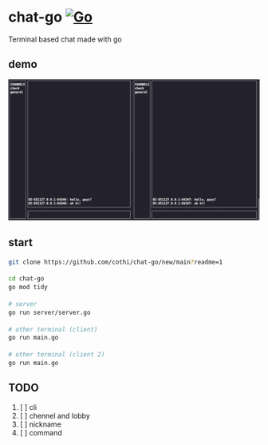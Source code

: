 # chat-go [![Go](https://github.com/cothi/chat-go/actions/workflows/go.yml/badge.svg)](https://github.com/cothi/chat-go/actions/workflows/go.yml)

Terminal based chat made with go

## demo
![demo](/assets/demo_view2.png)


## start

```bash
git clone https://github.com/cothi/chat-go/new/main?readme=1

cd chat-go
go mod tidy

# server
go run server/server.go

# other terminal (client)
go run main.go

# other terminal (client 2)
go run main.go
```

## TODO
1. [ ] cli
2. [ ] chennel and lobby
3. [ ] nickname
4. [ ] command
